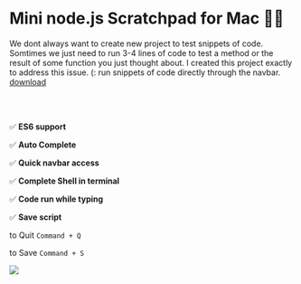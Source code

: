 # Mini node.js Scratchpad for Mac 📝

We dont always want to create new project to test snippets of code. Somtimes we just need to run 3-4 lines of code to test a method or the result of some function you just thought about. I created this project exactly to address this issue. (:
run snippets of code directly through the navbar. 
[download](https://obiwankenoobi.github.io/projects.html)

<br>
<br>

✅ **ES6 support**

✅ **Auto Complete**

✅ **Quick navbar access**

✅ **Complete Shell in terminal**

✅ **Code run while typing**

✅ **Save script**

to Quit `Command + Q`

to Save `Command + S`

<img src="https://media.giphy.com/media/iJ1dvjp7EzI8RqjWMX/giphy.gif">

